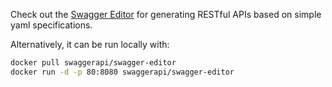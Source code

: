 Check out the [Swagger Editor](https://editor.swagger.io) for generating RESTful APIs based on simple yaml specifications.

Alternatively, it can be run locally with:
```sh
docker pull swaggerapi/swagger-editor
docker run -d -p 80:8080 swaggerapi/swagger-editor
```

